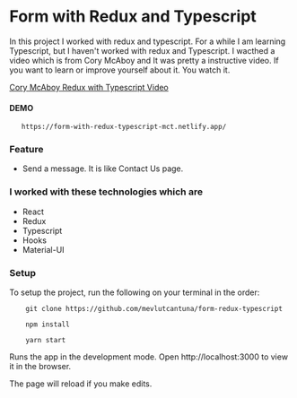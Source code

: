 # Form with Redux and Typescript

In this project I worked with redux and typescript. For a while I am learning Typescript, but I haven't worked with redux and Typescript. I wacthed a video which is from
Cory McAboy and It was pretty a instructive video. If you want to learn or improve yourself about it. You watch it. 

[Cory McAboy Redux with Typescript Video](https://www.youtube.com/watch?v=dZZxegovK9Q)

#### DEMO

```
   https://form-with-redux-typescript-mct.netlify.app/ 
```

### Feature
- Send a message. It is like Contact Us page.

### I worked with these technologies which are
- React
- Redux
- Typescript
- Hooks
- Material-UI

### Setup

To setup the project, run the following on your terminal in the order:

```
    git clone https://github.com/mevlutcantuna/form-redux-typescript
```

```
    npm install
```

```
    yarn start
```

Runs the app in the development mode. Open http://localhost:3000 to view it in the browser.

The page will reload if you make edits.
